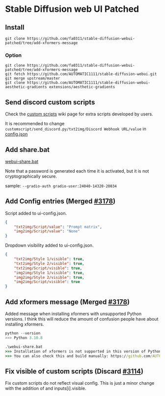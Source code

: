 # Stable Diffusion web UI Patched

## Install

```git
git clone https://github.com/fa0311/stable-diffusion-webui-patched/tree/add-xformers-message
```

### Option

```git
git clone https://github.com/fa0311/stable-diffusion-webui-patched/tree/add-xformers-message
git fetch https://github.com/AUTOMATIC1111/stable-diffusion-webui.git
git merge upstream/master
git clone https://github.com/AUTOMATIC1111/stable-diffusion-webui-aesthetic-gradients extensions/aesthetic-gradients
```

## Send discord custom scripts

Check the [custom scripts](https://github.com/AUTOMATIC1111/stable-diffusion-webui/wiki/Custom-Scripts) wiki page for extra scripts developed by users.

It is recommended to change `customscript/send_discord.py/txt2img/Discord Webhook URL/value` in [config.json](config.json)

## Add share.bat

[webui-share.bat](webui-share.bat)

Note that a password is generated each time it is activated, but it is not cryptographically secure.

sample: `--gradio-auth gradio-user:24040-14320-20034`

## Add Config entries (Merged [#3178](https://github.com/AUTOMATIC1111/stable-diffusion-webui/pull/3178))

Script added to ui-config.json.

```ui-config.json
{
    "txt2img/Script/value": "Prompt matrix",
    "img2img/Script/value": "None"
}
```

Dropdown visibility added to ui-config.json.

```ui-config.json
{
    "txt2img/Style 1/visible": true,
    "txt2img/Style 2/visible": true,
    "txt2img/Script/visible": true,
    "img2img/Style 1/visible": true,
    "img2img/Style 2/visible": true,
    "img2img/Script/visible": true
}
```

## Add xformers message (Merged [#3178](https://github.com/AUTOMATIC1111/stable-diffusion-webui/pull/3178))

Added message when installing xformers with unsupported Python versions.
I think this will reduce the amount of confusion people have about installing xformers.

```python
python --version
>>> Python 3.10.8
```

```bat
.\webui-share.bat
>>> Installation of xformers is not supported in this version of Python.
>>> You can also check this and build manually: https://github.com/AUTOMATIC1111/stable-diffusion-webui/wiki/Xformers#building-xformers-on-windows-by-duckness
```

## Fix visible of custom scripts (Discard [#3114](https://github.com/AUTOMATIC1111/stable-diffusion-webui/pull/3114))

Fix custom scripts do not reflect visual config.
This is just a minor change with the addition of and inputs[i].visible.
